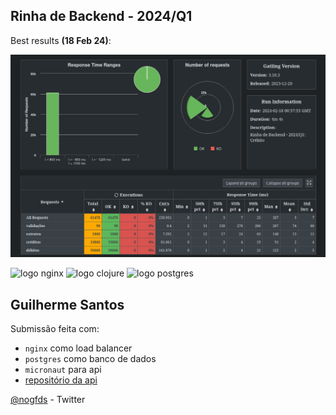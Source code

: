 ## Rinha de Backend - 2024/Q1

Best results <strong>(18 Feb 24)</strong>: 

![results](./misc/img.png)

<img src="https://upload.wikimedia.org/wikipedia/commons/c/c5/Nginx_logo.svg" alt="logo nginx" width="300" height="auto">
<img src="https://imgs.search.brave.com/UMVEknCjVHqF5u-CRSdbLErPbdLjY7CH5u4aTHGPYpQ/rs:fit:860:0:0/g:ce/aHR0cHM6Ly9jb21t/dW5pdHkuY2hvY29s/YXRleS5vcmcvY29u/dGVudC9wYWNrYWdl/aW1hZ2VzL21pY3Jv/bmF1dC40LjIuMi5w/bmc" alt="logo clojure" width="200" height="auto"> 
<img src="https://upload.wikimedia.org/wikipedia/commons/2/29/Postgresql_elephant.svg" alt="logo postgres" width="200" height="auto">

## Guilherme Santos
Submissão feita com:
- `nginx` como load balancer
- `postgres` como banco de dados
- `micronaut` para api 
- [repositório da api](https://github.com/gfdsn/rb-micronaut)

[@nogfds](https://twitter.com/nogfds) - Twitter
